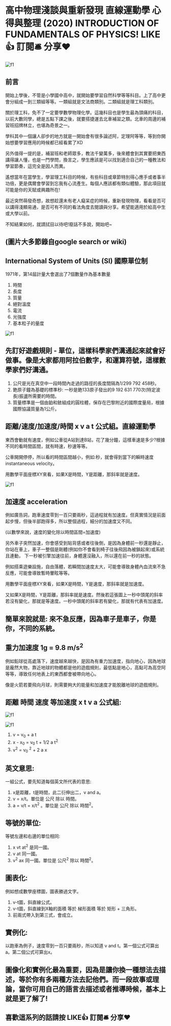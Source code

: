 # 高中物理淺談與重新發現 直線運動學 心得與整理 (2020) INTRODUCTION OF FUNDAMENTALS OF PHYSICS! LIKE👍 訂閱🛎 分享❤️
![f1](https://github.com/HCH1/blog/blob/master/fig/phy1a.JPG)

## 前言
開始上學後，不管是小學國中高中，就開始要學習自然科學等等科目。上了高中更會分組成一到三類組等等。一類組就是文法商類別。二類組就是理工科類別。

關於理工科，免不了一定要學數學物理化學。這幾科目也是學生最為頭痛的科目，以前大數同學，總是五點下課之後，就要搭捷運去北車補習之類。北車的周邊的補習班招牌林立，也堪為奇景之一。

學科其中一個讓人卻步的地方就是一開始會有很多論述阿，定理阿等等，等到你開始想要學習應用的時候都已經看累了XD

另外值得一提的是，補習班和老師眾多，教法千變萬多，後來體會到其實要把東西講得讓人懂，也是一門學問，換言之，學生應該是可以找到適合自己的一種教法和學習節奏，這完全是因人而異。

遙想當年在當學生，學習理工科目的時候，有些科目或章節特別得心應手或者事半功倍，更是偶爾會學習到忘我有心流產生。每個人應該都有類似體驗，那此項目就可能是你的天賦或興趣所在!

最近突然萌發奇想，故想趁還未有老人癡呆症的時候，重新發現物理，看看是否可以講得淺顯易通，是否可有不同的看法角度去閱讀與分享。希望能適用於給高中生或大學以前。

不知結果如何，就請拭目以待吧!廢話不多說，開始吧~

## (圖片大多節錄自google search or wiki)

## International System of Units (SI) 國際單位制

1971年，第14屆計量大會選出了7個數量作為基本數量
1. 時間
1. 長度
1. 質量
1. 絕對溫度
1. 電流
1. 光強度
1. 基本粒子的量度

![f1](https://github.com/HCH1/blog/blob/master/fig/phy1b2.JPG)

## 先訂好遊戲規則 - 單位，這樣科學家們溝通起來就會好做事。像是大家都用阿拉伯數字，和運算符號，這樣數學家們好溝通。

1. 公尺是光在真空中一段時間內走過的路徑的長度間隔為1/299 792 458秒。
1. 銫原子鐘為基礎的標準秒: 一秒是銫133原子發出的9 192 631 770次(特定波長)振盪所需要的時間。
1. 質量標準是一個由鉑和銥組成的圓柱體，保存在巴黎附近的國際度量局，根據國際協議質量為1公斤。

## 距離/速度/加速度/時間 x v a t 公式組。直線運動學

東西會動就有速度，例如公車從A站到達B站，花了幾分鐘，這樣車速是多少?根據不同的看時間區間，就有時速，秒速等等。

公車開開停停，所以看的時間區間越小，例如:秒，就會得到當下的瞬時速度 instantaneous velocity。

用數學平面座標XY來看，如果X是時間，Y是距離，那斜率就是速度。

![f1](https://github.com/HCH1/blog/blob/master/fig/phy1d2.JPG)

## 加速度 acceleration

例如廣告詞，跑車速度零到一百只要兩秒，這過程就有加速度。但真實情況是前面起步慢，但後半部跑得多，所以整個過程，細分的加速度又不同。

(以數學來說，速度的變化除以時間區間=加速度)

另外車子突然加速，你會感受到貼背感或者往後倒，是因為身體前一秒還是靜止，你站在車上，車子一整個是剛體(例如你不會看到椅子往後飛因為被鎖起來)或系統且連動，
下一秒被引擎加速往前，身體還沒融入，所以還在前一秒的狀態。

例如搭乘遊樂設施，自由落體，若瞬間加速度太大，可能會導致身體內血流來不急反應，可能會導致暫時暈眩等等。

用數學平面座標XY來看，如果X是時間，Y是速度，那斜率就是加速度。

又如果X是時間，Y是距離，那斜率就是速度。然後若這張圖上一秒中頭尾的斜率若沒有變化，那就是等速度。一秒中頭尾的斜率若有變化，那就有代表有加速度。

## 簡單來說就是: 來不急反應，因為車子是車子，你是你，不同的系統。

## 重力加速度 1g = 9.8 m/s<sup>2</sup>

例如鉛球從高處落下，速度越來越快，是因為有重力加速度，指向地心，因為地球是龐然大物，靠近地球的物體都是他的遊戲規則，最低點是地心，高點可為高空阿等等，導致任何地表上的東西都會被帶向地心。

像是火箭若要飛向月球，則需要夠大的能量和加速度才能脫離地球的遊戲規則。

## 距離 時間 速度 等加速度 x t v a 公式組:

![f1](https://github.com/HCH1/blog/blob/master/fig/phy1e.JPG)

![f1](https://github.com/HCH1/blog/blob/master/fig/phy1f.JPG)

1. v = v<sub>0</sub> + a t
1. x - x<sub>0</sub> = v<sub>0</sub> t + 1/2 a t<sup>2</sup>
1. v<sup>2</sup> = v<sub>0</sub> <sup>2</sup> + 2 a x

## 英文意思: 

一組公式，要先知道每個英文所代表的意思:

1. x是距離，t是時間，此二衍伸出二，v and a。
1. v = x/t。單位是 公尺 除以 時間。
1. a = v/t = x/t<sup>2</sup> 。單位是 公尺 除以 時間<sup>2</sup>。

## 等號的單位: 

等號左邊和右邊的單位相同:

1. x vt at<sup>2</sup> 是同一國。
1. v at 同一國。
1. v<sup>2</sup> ax 同一國。單位是 公尺<sup>2</sup> 除以 時間<sup>2</sup>。

## 圖表化: 

例如想成數學座標圖，圖表勝過文字。

1. v-t圖，斜直線公式。
1. v-t圖，斜直線到X軸的面積 等於 梯形面積 等於 矩形 + 三角形。
1. 前兩式帶入到第三式，會成立。

## 實例化: 

以跑車為例子，速度零到一百只要兩秒，所以知道 v and t。第一個公式可算出a。第二個公式可算出x。

## 圖像化和實例化最為重要，因為是讓你換一種想法去描述，等於你有多兩種方法去記他們。而一段故事或理論，當你可用自己的語言去描述或者推導時候，基本上就是更了解了!

## 喜歡這系列的話請按 LIKE👍 訂閱🛎 分享❤️
